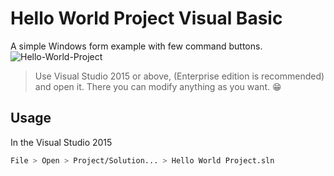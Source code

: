 # Hello World Project Visual Basic
 A simple Windows form example with few command buttons.
 <br>
![Hello-World-Project](https://user-images.githubusercontent.com/87214398/125741741-0eaa86c9-5985-4df8-b862-dfa4a99a5a7f.jpg)
<br>

> Use Visual Studio 2015 or above, (Enterprise edition is recommended) and open it. There you can modify anything as you want. 😁

## Usage

In the Visual Studio 2015

```bash
File > Open > Project/Solution... > Hello World Project.sln
```
